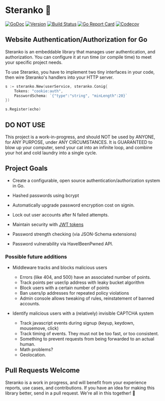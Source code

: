 # Steranko 🔐

[![GoDoc](https://img.shields.io/badge/go-documentation-blue.svg?style=flat-square)](http://pkg.go.dev/github.com/benpate/steranko)
[![Version](https://img.shields.io/github/v/release/benpate/steranko?include_prereleases&style=flat-square&color=brightgreen)](https://github.com/benpate/steranko/releases)
[![Build Status](https://img.shields.io/github/actions/workflow/status/benpate/steranko/go.yml?style=flat-square)](https://github.com/benpate/steranko/actions/workflows/go.yml)
[![Go Report Card](https://goreportcard.com/badge/github.com/benpate/steranko?style=flat-square)](https://goreportcard.com/report/github.com/benpate/steranko)
[![Codecov](https://img.shields.io/codecov/c/github/benpate/steranko.svg?style=flat-square)](https://codecov.io/gh/benpate/steranko)

## Website Authentication/Authorization for Go

Steranko is an embeddable library that manages user authentication, and authorization.  You can configure it at run time (or compile time) to meet your specific project needs.

To use Steranko, you have to implement two tiny interfaces in your code, then wire Steranko's handlers into your HTTP server.

```go
s := steranko.New(userService, steranko.Conig{
    Tokens: "cookie:auth",
    PasswordSchema: `{"type":"string", "minLength":20}`
})

s.Register(echo)
```

## DO NOT USE

This project is a work-in-progress, and should NOT be used by ANYONE, for ANY PURPOSE, under ANY CIRCUMSTANCES.  It is GUARANTEED to blow up your computer, send your cat into an infinite loop, and combine your hot and cold laundry into a single cycle.

## Project Goals

* Create a configurable, open source authentication/authorization system in Go.
* Hashed passwords using bcrypt
* Automatically upgrade password encryption cost on signin.
* Lock out user accounts after N failed attempts.
* Maintain security with [JWT tokens](https://jwt.io/)

* Password strength checking (via JSON-Schema extensions)
* Password vulnerability via HaveIBeenPwned API.

### Possible future additions

* Middleware tracks and blocks malicious users
  * Errors (like 404, and 500) have an associated number of points.
  * Track points per user/ip address with leaky bucket algorithm
  * Block users with a certain number of points
  * Ban users/ip addresses for repeated policy violations
  * Admin console allows tweaking of rules, reinstatement of banned accounts.

* Identify malicious users with a (relatively) invisible CAPTCHA system
  * Track javascript events during signup (keyup, keydown, mousemove, click)
  * Track timing of events.  They must not be too fast, or too consistent.
  * Something to prevent requests from being forwarded to an actual human.
  * Math problems?
  * Geolocation.

## Pull Requests Welcome

Steranko is a work in progress, and will benefit from your experience reports, use cases, and contributions.  If you have an idea for making this library better, send in a pull request.  We're all in this together! 🔐
